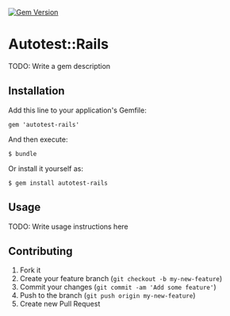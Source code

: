 [![Gem Version](https://badge.fury.io/rb/gorilla_test.svg)](http://badge.fury.io/rb/gorilla_test)

# Autotest::Rails

TODO: Write a gem description

## Installation

Add this line to your application's Gemfile:

    gem 'autotest-rails'

And then execute:

    $ bundle

Or install it yourself as:

    $ gem install autotest-rails

## Usage

TODO: Write usage instructions here

## Contributing

1. Fork it
2. Create your feature branch (`git checkout -b my-new-feature`)
3. Commit your changes (`git commit -am 'Add some feature'`)
4. Push to the branch (`git push origin my-new-feature`)
5. Create new Pull Request

